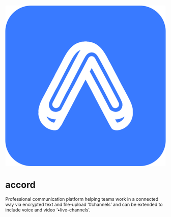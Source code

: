 ![Accord Logo](https://github.com/phamyourfam/accord/blob/web-app-client/public/logo512.png)
# accord
Professional communication platform helping teams work in a connected way via encrypted text and file-upload ‘#channels’ and can be extended to include voice and video ‘•live-channels’.

